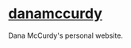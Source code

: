 [danamccurdy](http://nicolasmccurdy.github.io/danamccurdy)
==========================================================

Dana McCurdy's personal website.
